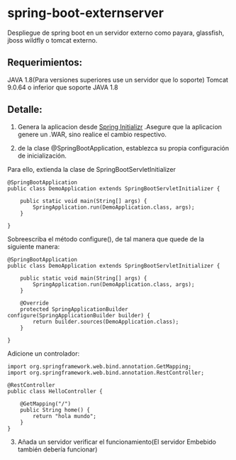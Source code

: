 # spring-boot-externserver
Despliegue de spring boot en un servidor externo como payara, glassfish, jboss wildfly o tomcat externo.

## Requerimientos:
JAVA 1.8(Para versiones superiores use un servidor que lo soporte)
Tomcat 9.0.64 o inferior que soporte JAVA 1.8

## Detalle:
1. Genera la aplicacion desde [Spring Initializr](https://start.spring.io/) .Asegure que la aplicacion genere un .WAR, sino realice el cambio respectivo.
<!--
Asegurate de tener la siguiente dependencia en tu POM(En futuras versiones puede cambiar)
```
<dependency>
    <groupId>org.springframework.boot</groupId>
    <artifactId>spring-boot-starter-tomcat</artifactId>
    <scope>provided</scope>
</dependency>
```
-->
2. de la clase @SpringBootApplication, establezca su propia configuración de inicialización. 

Para ello, extienda la clase de SpringBootServletInitializer
```
@SpringBootApplication
public class DemoApplication extends SpringBootServletInitializer {

    public static void main(String[] args) {
        SpringApplication.run(DemoApplication.class, args);
    }

}
```
Sobreescriba el método configure(), de tal manera que quede de la siguiente manera:

```
@SpringBootApplication
public class DemoApplication extends SpringBootServletInitializer {

    public static void main(String[] args) {
        SpringApplication.run(DemoApplication.class, args);
    }

    @Override
    protected SpringApplicationBuilder configure(SpringApplicationBuilder builder) {
        return builder.sources(DemoApplication.class);
    }

}
```
Adicione un controlador:
```
import org.springframework.web.bind.annotation.GetMapping;
import org.springframework.web.bind.annotation.RestController;

@RestController
public class HelloController {

    @GetMapping("/")
    public String home() {
        return "hola mundo";
    }
}
```

3. Añada un servidor verificar el funcionamiento(El servidor Embebido también debería funcionar)
